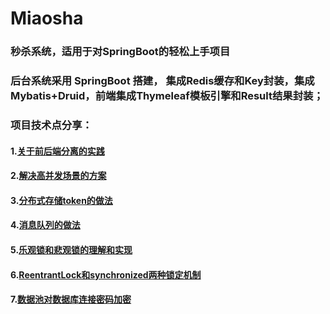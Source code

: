 # Miaosha
### 秒杀系统，适用于对SpringBoot的轻松上手项目
### 后台系统采用 SpringBoot 搭建， 集成Redis缓存和Key封装，集成Mybatis+Druid，前端集成Thymeleaf模板引擎和Result结果封装；
### 项目技术点分享：
#### 1.[关于前后端分离的实践](https://github.com/SK-Keith/Queue.git/src/src\javaUtil\Concurrent\ArrayQueue)
#### 2.[解决高并发场景的方案](https://github.com/SK-Keith/Queue.git/src/src\javaUtil\Concurrent\ArrayQueue)
#### 3.[分布式存储token的做法](https://github.com/SK-Keith/Queue.git/src/src\javaUtil\Concurrent\ArrayQueue)
#### 4.[消息队列的做法](https://github.com/SK-Keith/Queue.git/src/src\javaUtil\Concurrent\ArrayQueue)
#### 5.[乐观锁和悲观锁的理解和实现](https://github.com/SK-Keith/Queue.git/src/src\javaUtil\Concurrent\ArrayQueue)
#### 6.[ReentrantLock和synchronized两种锁定机制](https://github.com/SK-Keith/Queue.git/src/src\javaUtil\Concurrent\ArrayQueue)
#### 7.[数据池对数据库连接密码加密](https://github.com/SK-Keith/Queue.git/src/src\javaUtil\Concurrent\ArrayQueue)


